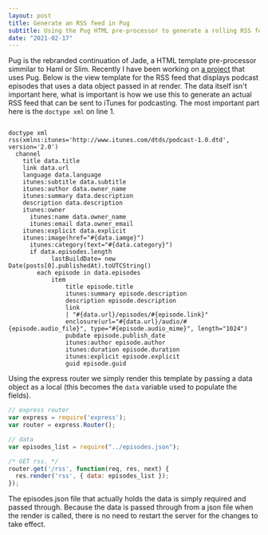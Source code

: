 ```yaml
---
layout: post
title: Generate an RSS feed in Pug
subtitle: Using the Pug HTML pre-processor to generate a rolling RSS feed.
date: "2021-02-17"
---
```


Pug is the rebranded continuation of Jade, a HTML template pre-processor simmilar to Haml or Slim. Recently I have been working on 
[a project](https://gitlab.com/joshburnsxyz/podseed-server) that uses Pug. Below is the view template for the RSS feed that displays
podcast episodes that uses a data object passed in at render. The data itself isn't important here, what is important is how we use this
to generate an actual RSS feed that can be sent to iTunes for podcasting. The most important part here is the `doctype xml` on line 1.

```pug

doctype xml
rss(xmlns:itunes='http://www.itunes.com/dtds/podcast-1.0.dtd', version='2.0')
  channel
    title data.title
    link data.url
    language data.language
    itunes:subtitle data.subtitle
    itunes:author data.owner_name
    itunes:summary data.description
    description data.description
    itunes:owner
      itunes:name data.owner_name
      itunes:email data.owner_email
    itunes:explicit data.explicit
    itunes:image(href="#{data.iamge}")
      itunes:category(text="#{data.category}")
      if data.episodes.length
            lastBuildDate= new Date(posts[0].publishedAt).toUTCString()
        each episode in data.episodes
            item
                title episode.title
                itunes:summary episode.description
                description episode.description
                link
                | "#{data.url}/episodes/#{episode.link}"
                enclosure(url="#{data.url}/audio/#{episode.audio_file}", type="#{episode.audio_mime}", length="1024")
                pubdate episode.publish_date
                itunes:author episode.author
                itunes:duration episode.duration
                itunes:explicit episode.explicit
                guid episode.guid

```

Using the express router we simply render this template by passing a 
data object as a local (this becomes the `data` variable used to populate the fields). 

```js
// express router
var express = require('express');
var router = express.Router();

// data
var episodes_list = require("../episodes.json");

/* GET rss. */
router.get('/rss', function(req, res, next) {
  res.render('rss', { data: episodes_list });
});

```

The episodes.json file that actually holds the data is simply required and passed through. Because the data 
is passed through from a json file when the render is called, there is no need to restart the server for the changes to take effect.

